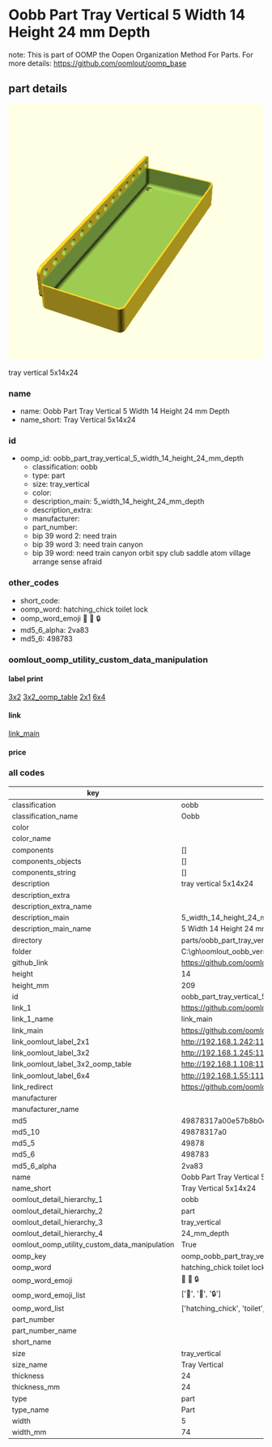 # Oobb Part Tray Vertical 5 Width 14 Height 24 mm Depth  

note: This is part of OOMP the Oopen Organization Method For Parts. For more details: https://github.com/oomlout/oomp_base

##  part details
  

[![](3dpr.png)](3dpr.png)

tray vertical 5x14x24



### name
* name: Oobb Part Tray Vertical 5 Width 14 Height 24 mm Depth
* name_short: Tray Vertical 5x14x24 
### id
* oomp_id: oobb_part_tray_vertical_5_width_14_height_24_mm_depth
  * classification: oobb
  * type: part
  * size: tray_vertical
  * color: 
  * description_main: 5_width_14_height_24_mm_depth
  * description_extra: 
  * manufacturer: 
  * part_number: 
  * bip 39 word 2: need train
  * bip 39 word 3: need train canyon
  * bip 39 word: need train canyon orbit spy club saddle atom village arrange sense afraid

### other_codes
* short_code: 
* oomp_word: hatching_chick toilet lock
* oomp_word_emoji :hatching_chick: :toilet: :lock:
* md5_6_alpha: 2va83
* md5_6: 498783






### oomlout_oomp_utility_custom_data_manipulation
#### label print
[3x2](http://192.168.1.245:1112/?label=oomp%202va83)
[3x2_oomp_table](http://192.168.1.108:1112/?label=oomp%202va83)
[2x1](http://192.168.1.242:1112/?label=oomp%202va83)
[6x4](http://192.168.1.55:1112/?label=oomp%202va83)    

#### link

[link_main](https://github.com/oomlout/oomlout_oobb_version_4_generated_parts/tree/main/navigation_oomp/oobb/part/tray_vertical/5_width_14_height_24_mm_depth/part)                              

#### price







### all codes 
| key | value |  
| --- | --- |  
| classification | oobb |  
| classification_name | Oobb |  
| color |  |  
| color_name |  |  
| components | [] |  
| components_objects | [] |  
| components_string | [] |  
| description | tray vertical 5x14x24 |  
| description_extra |  |  
| description_extra_name |  |  
| description_main | 5_width_14_height_24_mm_depth |  
| description_main_name | 5 Width 14 Height 24 mm Depth |  
| directory | parts/oobb_part_tray_vertical_5_width_14_height_24_mm_depth |  
| folder | C:\gh\oomlout_oobb_version_4_generated_parts\parts\oobb_part_tray_vertical_5_width_14_height_24_mm_depth |  
| github_link | https://github.com/oomlout/oomlout_oomp_part_src/tree/main/parts/oobb_part_tray_vertical_5_width_14_height_24_mm_depth |  
| height | 14 |  
| height_mm | 209 |  
| id | oobb_part_tray_vertical_5_width_14_height_24_mm_depth |  
| link_1 | https://github.com/oomlout/oomlout_oobb_version_4_generated_parts/tree/main/navigation_oomp/oobb/part/tray_vertical/5_width_14_height_24_mm_depth/part |  
| link_1_name | link_main |  
| link_main | https://github.com/oomlout/oomlout_oobb_version_4_generated_parts/tree/main/navigation_oomp/oobb/part/tray_vertical/5_width_14_height_24_mm_depth/part |  
| link_oomlout_label_2x1 | http://192.168.1.242:1112/?label=oomp%202va83 |  
| link_oomlout_label_3x2 | http://192.168.1.245:1112/?label=oomp%202va83 |  
| link_oomlout_label_3x2_oomp_table | http://192.168.1.108:1112/?label=oomp%202va83 |  
| link_oomlout_label_6x4 | http://192.168.1.55:1112/?label=oomp%202va83 |  
| link_redirect | https://github.com/oomlout/oomlout_oobb_version_4_generated_parts/tree/main/parts/oobb_tray_vertical_05_14_24 |  
| manufacturer |  |  
| manufacturer_name |  |  
| md5 | 49878317a00e57b8b0e9a9be43b9c49e |  
| md5_10 | 49878317a0 |  
| md5_5 | 49878 |  
| md5_6 | 498783 |  
| md5_6_alpha | 2va83 |  
| name | Oobb Part Tray Vertical 5 Width 14 Height 24 mm Depth |  
| name_short | Tray Vertical 5x14x24  |  
| oomlout_detail_hierarchy_1 | oobb |  
| oomlout_detail_hierarchy_2 | part |  
| oomlout_detail_hierarchy_3 | tray_vertical |  
| oomlout_detail_hierarchy_4 | 24_mm_depth |  
| oomlout_oomp_utility_custom_data_manipulation | True |  
| oomp_key | oomp_oobb_part_tray_vertical_5_width_14_height_24_mm_depth |  
| oomp_word | hatching_chick toilet lock |  
| oomp_word_emoji | :hatching_chick: :toilet: :lock: |  
| oomp_word_emoji_list | [':hatching_chick:', ':toilet:', ':lock:'] |  
| oomp_word_list | ['hatching_chick', 'toilet', 'lock'] |  
| part_number |  |  
| part_number_name |  |  
| short_name |  |  
| size | tray_vertical |  
| size_name | Tray Vertical |  
| thickness | 24 |  
| thickness_mm | 24 |  
| type | part |  
| type_name | Part |  
| width | 5 |  
| width_mm | 74 |  
